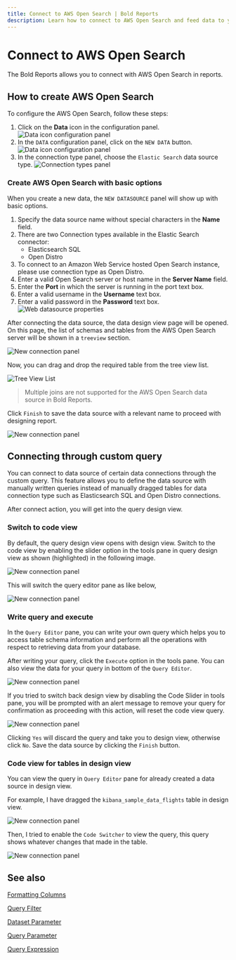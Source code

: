 ```yaml
---
title: Connect to AWS Open Search | Bold Reports
description: Learn how to connect to AWS Open Search and feed data to your RDL reports using Bold Reports Designer.
---
```


# Connect to AWS Open Search

The Bold Reports allows you to connect with AWS Open Search in reports.

## How to create AWS Open Search

To configure the AWS Open Search, follow these steps:

1. Click on the **Data** icon in the configuration panel.
   ![Data icon configuration panel](/static/assets/on-premise/images/report-designer/manage-data/data-connectors/data-configuration-panel.png)
2. In the `DATA` configuration panel, click on the `NEW DATA` button.
   ![Data icon configuration panel](/static/assets/on-premise/images/report-designer/manage-data/data-connectors/new-data-button.png)
3. In the connection type panel, choose the `Elastic Search` data source type.
   ![Connection types panel](/static/assets/on-premise/images/report-designer/manage-data/aws-open-search-data-source/connection-types.png)

### Create AWS Open Search with basic options

When you create a new data, the `NEW DATASOURCE` panel will show up with basic options.

1. Specify the data source name without special characters in the **Name** field.
2. There are two Connection types available in the Elastic Search connector:
   * Elasticsearch SQL
   * Open Distro
3. To connect to an Amazon Web Service hosted Open Search instance, please use connection type as Open Distro.
4. Enter a valid Open Search server or host name in the **Server Name** field.
5. Enter the **Port** in which the server is running in the port text box.
6. Enter a valid username in the **Username** text box.
7. Enter a valid password in the **Password** text box.
   ![Web datasource properties](/static/assets/on-premise/images/report-designer/manage-data/aws-open-search-data-source/basic-options.png)

After connecting the data source, the data design view page will be opened. On this page, the list of schemas and tables from the AWS Open Search server will be shown in a `treeview` section.

![New connection panel](/static/assets/on-premise/images/report-designer/manage-data/aws-open-search-data-source/execute-schema.png)

Now, you can drag and drop the required table from the tree view list.

![Tree View List](/static/assets/on-premise/images/report-designer/manage-data/aws-open-search-data-source/tree-view-list.png)

> Multiple joins are not supported for the AWS Open Search data source in Bold Reports.

Click `Finish` to save the data source with a relevant name to proceed with designing report.

![New connection panel](/static/assets/on-premise/images/report-designer/manage-data/aws-open-search-data-source/data-list.png)

## Connecting through custom query

You can connect to data source of certain data connections through the custom query. This feature allows you to define the data source with manually written queries instead of manually dragged tables for data connection type such as Elasticsearch SQL and Open Distro connections.

After connect action, you will get into the query design view.

### Switch to code view

By default, the query design view opens with design view. Switch to the code view by enabling the slider option in the tools pane in query design view as shown (highlighted) in the following image.

![New connection panel](/static/assets/on-premise/images/report-designer/manage-data/data-connectors/code-switcher.png)

This will switch the query editor pane as like below,

![New connection panel](/static/assets/on-premise/images/report-designer/manage-data/aws-open-search-data-source/query-mode.png)

### Write query and execute

In the `Query Editor` pane, you can write your own query which helps you to access table schema information and perform all the operations with respect to retrieving data from your database.

After writing your query, click the `Execute` option in the tools pane. You can also view the data for your query in bottom of the `Query Editor`.

![New connection panel](/static/assets/on-premise/images/report-designer/manage-data/aws-open-search-data-source/enter-query.png)

If you tried to switch back design view by disabling the Code Slider in tools pane, you will be prompted with an alert message to remove your query for confirmation as proceeding with this action, will reset the code view query.

![New connection panel](/static/assets/on-premise/images/report-designer/manage-data/aws-open-search-data-source/switcher-alert.png)

Clicking `Yes` will discard the query and take you to design view, otherwise click `No`. Save the data source by clicking the `Finish` button.

### Code view for tables in design view

You can view the query in `Query Editor` pane for already created a data source in design view.

For example, I have dragged the `kibana_sample_data_flights` table in design view.

![New connection panel](/static/assets/on-premise/images/report-designer/manage-data/aws-open-search-data-source/design-view.png)

Then, I tried to enable the `Code Switcher` to view the query, this query shows whatever changes that made in the table.

![New connection panel](/static/assets/on-premise/images/report-designer/manage-data/aws-open-search-data-source/design-to-query.png)

## See also

[Formatting Columns](./../../../transforming-data/formatting-columns/)

[Query Filter](./../../../transforming-data/query-filter/)

[Dataset Parameter](./../../../transforming-data/link-a-query-parameter-with-a-report-parameter/)

[Query Parameter](./../../../transforming-data/define-query-parameters/)

[Query Expression](./../../../transforming-data/configure-expression-columns/)